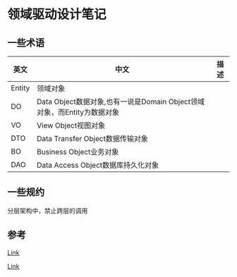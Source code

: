 # 领域驱动设计笔记


## 一些术语

| 英文   | 中文                                                                    | 描述 |
| ------ | ----------------------------------------------------------------------- | ---- |
| Entity | 领域对象                                                                |      |
| DO     | Data Object数据对象,也有一说是Domain Object领域对象，而Entity为数据对象 |      |
| VO     | View Object视图对象                                                     |      |
| DTO    | Data Transfer Object数据传输对象                                        |      |
| BO     | Business Object业务对象                                                 |      |
| DAO    | Data Access Object数据库持久化对象                                      |      |

## 一些规约

分层架构中，禁止跨层的调用


## 参考

[Link](https://www.woshipm.com/pd/5252125.html)

[Link](https://developer.aliyun.com/article/781184)